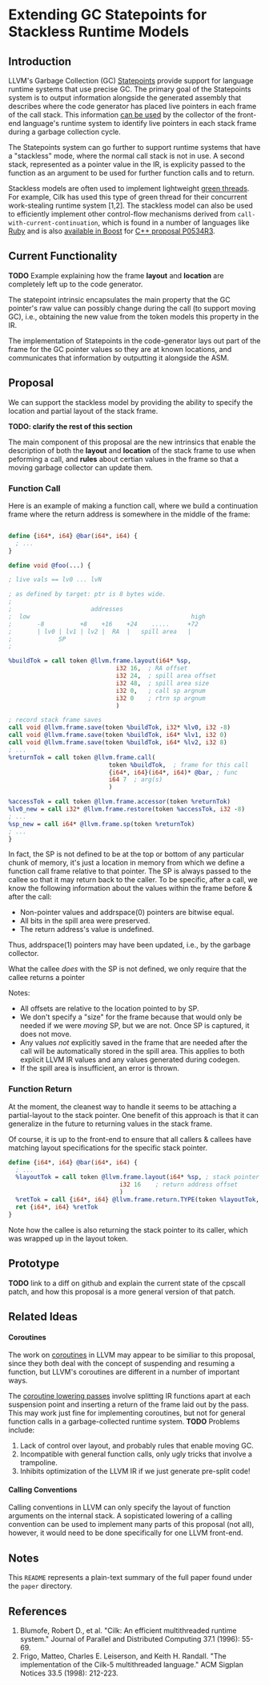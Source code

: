 Extending GC Statepoints for Stackless Runtime Models
=====================================================

Introduction
------------

LLVM's Garbage Collection (GC) [Statepoints](http://llvm.org/docs/Statepoints.html) provide support for language runtime systems that use precise GC.
The primary goal of the Statepoints system is to output information alongside the generated assembly that describes where the code generator has placed live pointers in each frame of the call stack.
This information [can be used](https://github.com/kavon/llvm-statepoint-utils) by the collector of the front-end language's runtime system to identify live pointers in each stack frame during a garbage collection cycle.

The Statepoints system can go further to support runtime systems that have a "stackless" mode, where the normal call stack is not in use. A second stack, represented as a pointer value in the IR, is explicity passed to the function as an argument to be used for further function calls and to return.

Stackless models are often used to implement lightweight [green threads](https://en.wikipedia.org/wiki/Green_threads). For example, Cilk has used this type of green thread for their concurrent work-stealing runtime system [1,2].
The stackless model can also be used to efficiently implement other control-flow mechanisms derived from `call-with-current-continuation`, which is found in a number of languages like [Ruby](https://ruby-doc.org/core-2.5.1/Continuation.html) and is also [available in Boost](https://www.boost.org/doc/libs/1_68_0/libs/context/doc/html/context/cc.html) for [C++ proposal P0534R3](http://www.open-std.org/jtc1/sc22/wg21/docs/papers/2017/p0534r3.pdf).


Current Functionality
---------------------



**TODO** Example explaining how the frame **layout** and **location** are completely left up to the code generator.

The statepoint intrinsic encapsulates the main property that the GC pointer's raw value can possibly change during the call (to support moving GC), i.e., obtaining the new value from the token models this property in the IR.

The implementation of Statepoints in the code-generator lays out part of the frame for the GC pointer values so they are at known locations, and communicates that information by outputting it alongside the ASM.




Proposal
--------

We can support the stackless model by providing the ability to specify the location and partial layout of the stack frame.

**TODO: clarify the rest of this section**

The main component of this proposal are the new intrinsics
that enable the description of both the **layout** and **location** of the stack
frame to use when peforming a call, and **rules** about certian values in the
frame so that a moving garbage collector can update them.

### Function Call

Here is an example of making a function call, where we build a continuation
frame where the return address is somewhere in the middle of the frame:

```llvm

define {i64*, i64} @bar(i64*, i64) {
  ; ...
}

define void @foo(...) {

; live vals == lv0 ... lvN

; as defined by target: ptr is 8 bytes wide.
;
;                      addresses
;  low                                             high
;       -8          +8    +16    +24    .....     +72
;       | lv0 | lv1 | lv2 |  RA  |   spill area   |
;             SP
;

%buildTok = call token @llvm.frame.layout(i64* %sp,
                              i32 16,  ; RA offset
                              i32 24,  ; spill area offset
                              i32 48,  ; spill area size
                              i32 0,   ; call sp argnum
                              i32 0    ; rtrn sp argnum
                              )

; record stack frame saves
call void @llvm.frame.save(token %buildTok, i32* %lv0, i32 -8)
call void @llvm.frame.save(token %buildTok, i64* %lv1, i32 0)
call void @llvm.frame.save(token %buildTok, i64* %lv2, i32 8)
; ...
%returnTok = call token @llvm.frame.call(
                            token %buildTok,  ; frame for this call
                            {i64*, i64}(i64*, i64)* @bar, ; func
                            i64 7  ; arg(s)
                            )

%accessTok = call token @llvm.frame.accessor(token %returnTok)
%lv0_new = call i32* @llvm.frame.restore(token %accessTok, i32 -8)
; ...
%sp_new = call i64* @llvm.frame.sp(token %returnTok)
; ...
}
```

In fact, the SP is not defined to be at the top or bottom of any particular
chunk of memory, it's just a location in memory from which we define a function call frame
relative to that pointer.
The SP is always passed to the callee so that it may return back to the
caller.
To be specific, after a call, we know the following information about the
values within the frame before & after the call:

- Non-pointer values and addrspace(0) pointers are bitwise equal.
- All bits in the spill area were preserved.
- The return address's value is undefined.

Thus, addrspace(1) pointers may have been updated, i.e., by the garbage collector.

What the callee *does* with the SP is not defined, we only require
that the callee returns a pointer

Notes:
  - All offsets are relative to the location pointed to by SP.
  - We don't specify a "size" for the frame because
    that would only be needed if we were *moving* SP, but we are not.
    Once SP is captured, it does not move.
  - Any values *not* explicitly saved in the frame that are needed after
    the call will be automatically stored in the spill area. This applies to
    both explicit LLVM IR values and any values generated during codegen.
  - If the spill area is insufficient, an error is thrown.


### Function Return

At the moment, the cleanest way to handle it seems to be attaching
a partial-layout to the stack pointer.
One benefit of this approach is that it can generalize in the future to
returning values in the stack frame.

Of course, it is up to the front-end to ensure that all callers & callees
have matching layout specifications for the specific stack pointer.

```llvm
define {i64*, i64} @bar(i64*, i64) {
  ; ...
  %layoutTok = call token @llvm.frame.layout(i64* %sp, ; stack pointer
                               i32 16    ; return address offset
                               )
  %retTok = call {i64*, i64} @llvm.frame.return.TYPE(token %layoutTok, i64 12)
  ret {i64*, i64} %retTok
}
```

Note how the callee is also returning the stack pointer to its caller,
which was wrapped up in the layout token.

Prototype
---------

**TODO** link to a diff on github and explain the current state of the cpscall patch, and how this proposal is a more general version of that patch.


Related Ideas
-------------

#### Coroutines

The work on [coroutines](https://llvm.org/docs/Coroutines.html) in LLVM may appear to be similiar to this proposal, since they both deal with the concept of suspending and resuming a function, but LLVM's coroutines are different in a number of important ways.

The [coroutine lowering passes](https://llvm.org/docs/Coroutines.html#coroutine-transformation) involve splitting IR functions apart at each suspension point and inserting a return of the frame laid out by the pass.
This may work just fine for implementing coroutines, but not for general function
calls in a garbage-collected runtime system. **TODO** Problems include:

1. Lack of control over layout, and probably rules that enable moving GC.
2. Incompatible with general function calls, only ugly tricks that involve
a trampoline.
3. Inhibits optimization of the LLVM IR if we just generate pre-split code!


#### Calling Conventions

Calling conventions in LLVM can only specify the layout of function arguments
on the internal stack.
A sopisticated lowering of a calling convention can be used to implement many
parts of this proposal (not all), however, it would need to be done specifically
for one LLVM front-end.

Notes
-------

This `README` represents a plain-text summary of the full paper found under
the `paper` directory.


References
----------

1. Blumofe, Robert D., et al. "Cilk: An efficient multithreaded runtime system." Journal of Parallel and Distributed Computing 37.1 (1996): 55-69.
2. Frigo, Matteo, Charles E. Leiserson, and Keith H. Randall. "The implementation of the Cilk-5 multithreaded language." ACM Sigplan Notices 33.5 (1998): 212-223.
